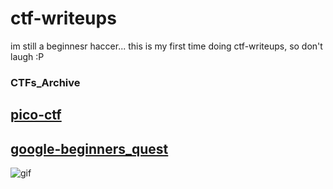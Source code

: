 # ctf-writeups

im still a beginnesr haccer...
this is my first time doing ctf-writeups, so don't laugh :P

### CTFs_Archive
## [pico-ctf](pico-ctf.md)
## [google-beginners_quest](/google-beginners_quest/google-beginners_quest.md)


![gif](https://www.textures4photoshop.com/tex/thumbs/matrix-code-animation-gif-free-animated-background-716.gif)

